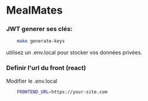 # MealMates

### JWT generer ses clés:
```bash
    make generate-keys
```
utilisez un .env.local pour stocker vos données privées.

### Definir l'url du front (react)
Modifier le .env.local 
```bash
    FRONTEND_URL=https://your-site.com
```